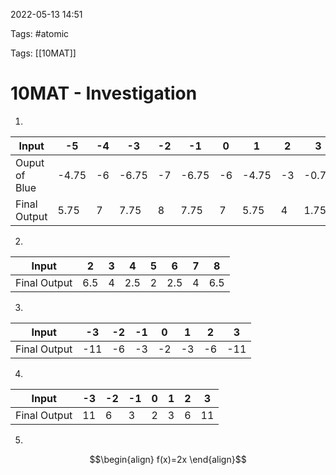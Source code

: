 2022-05-13 14:51

Tags: #atomic

Tags: [[10MAT]]

# 10MAT - Investigation
1. 
Input | -5 | -4 | -3 | -2 | -1 | 0 | 1 | 2 | 3
--- | --- | --- | --- | --- | --- | --- | --- | --- | ---
Ouput of Blue | -4.75 | -6 | -6.75 | -7 | -6.75 | -6 | -4.75 | -3 | -0.75
Final Output | 5.75 | 7 | 7.75 | 8 | 7.75 | 7 | 5.75 | 4 | 1.75

2. 
Input | 2 | 3 | 4 | 5 | 6 | 7 | 8
--- | --- | --- | --- | --- | --- | --- | ---
Final Output | 6.5 | 4 | 2.5 | 2 | 2.5 | 4 | 6.5

3. 
Input | -3 | -2 | -1 | 0 | 1 | 2 | 3
-- | -- | -- | -- | -- | -- | -- | ---
Final Output | -11 | -6 | -3 | -2 | -3 | -6 | -11

4. 
Input | -3 | -2 | -1 | 0 | 1 | 2 | 3
-- | -- | -- | -- | -- | -- | -- | --
Final Output | 11 | 6 | 3 | 2 | 3 | 6 | 11

5. 
$$\begin{align}
f(x)=2x
\end{align}$$